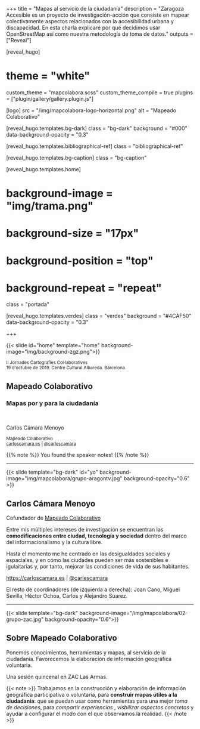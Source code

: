 +++
title = "Mapas al servicio de la ciudadanía"
description = "Zaragoza Accesible es un proyecto de investigación-acción que consiste en mapear colectivamente aspectos relacionados con la accesibilidad urbana y discapacidad. En esta charla explicaré por qué decidimos usar OpenStreetMap así como nuestra metodología de toma de datos."
outputs = ["Reveal"]


[reveal_hugo]
# theme = "white"
custom_theme = "mapcolabora.scss"
custom_theme_compile = true
plugins = ["plugin/gallery/gallery.plugin.js"]

[logo]
src = "/img/mapcolabora-logo-horizontal.png"
alt = "Mapeado Colaborativo"

[reveal_hugo.templates.bg-dark]
class = "bg-dark"
background = "#000"
data-background-opacity = "0.3"

[reveal_hugo.templates.bibliographical-ref]
class = "bibliographical-ref"

[reveal_hugo.templates.bg-caption]
class = "bg-caption"

[reveal_hugo.templates.home]
# background-image = "img/trama.png"
# background-size = "17px"
# background-position = "top"
# background-repeat = "repeat"
class = "portada"

[reveal_hugo.templates.verdes]
class = "verdes"
background = "#4CAF50"
data-background-opacity = "0.3"

+++

{{< slide id="home"  template="home" background-image="img/background-zgz.png">}}

<div class="borders">

<small>II Jornades Cartografies Col·laboratives<br>
19 d'octubre de 2019. Centre Cultural Albareda. Barcelona.</small>

<h2>Mapeado Colaborativo</h2>
<h3>Mapas por y para la ciudadanía</h3>

<br>
<p>Carlos Cámara Menoyo</p>

<small>Mapeado Colaborativo<br>
<a href="https://carloscamara.es">carloscamara.es</a> | <a href="https://twitter.com/carlescamara">@carlescamara</a></small>

</div>

{{% note %}}
You found the speaker notes!
{{% /note %}}

---

<!-- {{< slide background-image="/img/sobre-mi.png" background-size="contained">}} -->

{{< slide template="bg-dark" id="yo" background-image="img/mapcolabora/grupo-aragontv.jpg" background-opacity="0.6" >}}

## Carlos Cámara Menoyo

Cofundador de [Mapeado Colaborativo](https://mapcolabora.org)

Entre mis múltiples intereses de investigación se encuentran las **comodificaciones entre ciudad, tecnología y sociedad** dentro del marco del informacionalismo y la cultura libre.

Hasta el momento me he centrado en las desigualdades sociales y espaciales, y en cómo las ciudades pueden ser más sostenibles e igulaitarias y, por tanto, mejorar las condiciones de vida de sus habitantes.

https://carloscamara.es | <i class="fab fa-twitter"></i>[@carlescamara](https://twitter.com/carlescamara)

<div class=bg-caption>El resto de coordinadores (de izquierda a derecha): Joan Cano, Miguel Sevilla, Héctor Ochoa, Carlos y Alejandro Súarez.</div>

---

{{< slide template="bg-dark" background-image="/img/mapcolabora/02-grupo-zac.jpg" background-opacity="0.6">}}

## Sobre Mapeado Colaborativo

Ponemos conocimientos, herramientas y mapas, al servicio de la ciudadanía.
Favorecemos la elaboración de información geográfica voluntaria.

<div class=bg-caption>Una sesión quincenal en ZAC Las Armas.</div>

{{< note >}}
Trabajamos en la construcción y elaboración de información geográfica participativa o voluntaria, para **construir mapas útiles a la ciudadanía**: que se puedan usar como herramientas para una mejor _toma de decisiones_, para _compartir experiencias_ , _visbilizar aspectos concretos_ y ayudar a configurar el modo con el que observamos la realidad.
{{< /note >}}
